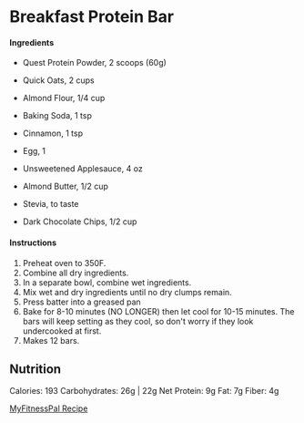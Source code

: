 # Breakfast Protein Bar 

#### Ingredients

- Quest Protein Powder, 2 scoops (60g) 
- Quick Oats, 2 cups
- Almond Flour, 1/4 cup
- Baking Soda, 1 tsp
- Cinnamon, 1 tsp

- Egg, 1 
- Unsweetened Applesauce, 4 oz
- Almond Butter, 1/2 cup
- Stevia, to taste

- Dark Chocolate Chips, 1/2 cup

#### Instructions
1. Preheat oven to 350F.
2. Combine all dry ingredients.
3. In a separate bowl, combine wet ingredients.
4. Mix wet and dry ingredients until no dry clumps remain.
5. Press batter into a greased pan
6. Bake for 8-10 minutes (NO LONGER) then let cool for 10-15 minutes. The bars will keep setting as they cool, so don't worry if they look undercooked at first.
7. Makes 12 bars.

## Nutrition

Calories: 193
Carbohydrates: 26g | 22g Net
Protein: 9g
Fat: 7g
Fiber: 4g

[MyFitnessPal Recipe](https://www.myfitnesspal.com/recipe/view/62970398518461)
